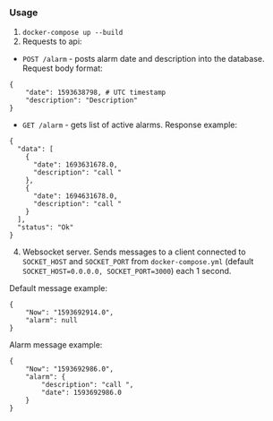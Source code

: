 ### Usage

1) `docker-compose up --build`
2) Requests to api:

- `POST /alarm` - posts alarm date and description into the database. Request body format: 
```
{
	"date": 1593638798, # UTC timestamp
	"description": "Description"
}
```

- `GET /alarm` - gets list of active alarms. Response example:
```
{
  "data": [
    {
      "date": 1693631678.0,
      "description": "call "
    },
    {
      "date": 1694631678.0,
      "description": "call "
    }
  ],
  "status": "Ok"
}
```

4) Websocket server. Sends messages to a client connected to `SOCKET_HOST` and `SOCKET_PORT` from `docker-compose.yml` (default `SOCKET_HOST=0.0.0.0, SOCKET_PORT=3000`) each 1 second.

Default message example:
```
{
    "Now": "1593692914.0",
    "alarm": null
}
```
Alarm message example:
```
{
    "Now": "1593692986.0",
    "alarm": {
        "description": "call ",
        "date": 1593692986.0
    }
}
```
